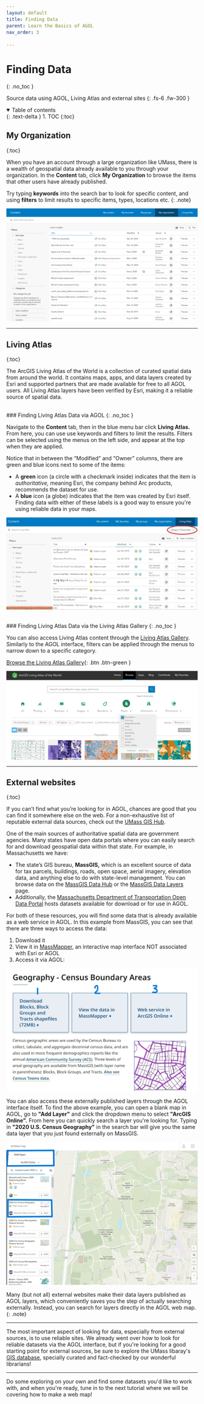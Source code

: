 ```yaml
---
layout: default
title: Finding Data
parent: Learn the Basics of AGOL
nav_order: 3

---
```


# Finding Data
{: .no_toc }

Source data using AGOL, Living Atlas and external sites
{: .fs-6 .fw-300 }

<details open markdown="block">
  <summary>
    Table of contents
  </summary>
  {: .text-delta }
1. TOC
{:toc}
</details>

## My Organization
{:toc}

When you have an account through a large organization like UMass, there is a wealth of geospatial data already available to you through your organization. In the **Content** tab, click **My Organization** to browse the items that other users have already published.

Try typing **keywords** into the search bar to look for specific content, and using **filters** to limit results to specific items, types, locations etc. 
{: .note}

!['Content' page](media/all_AGOL/replaceAGOL.png "Content Page")

--- 

## Living Atlas
{:toc}

The ArcGIS Living Atlas of the World is a collection of curated spatial data from around the world. It contains maps, apps, and data layers created by Esri and supported partners that are made available for free to all AGOL users. All Living Atlas layers have been verified by Esri, making it a reliable source of spatial data. 

<br>
### Finding Living Atlas Data via AGOL
{: .no_toc }

Navigate to the **Content** tab, then in the blue menu bar click **Living Atlas.** From here, you can use use keywords and filters to limit the results. Filters can be selected using the menus on the left side, and appear at the top when they are applied.

Notice that in between the “Modified” and “Owner” columns, there are green and blue icons next to some of the items:
* A **green** icon (a circle with a checkmark inside) indicates that the item is *authoritative,* meaning Esri, the company behind Arc products, recommends the dataset for use.
* A **blue** icon (a globe) indicates that the item was created by Esri itself. 
Finding data with either of these labels is a good way to ensure you're using reliable data in your maps. 

![Using Reliable Data](media/all_AGOL/FindData_02.jpg "Choose Reliable Data")

<br>
### Finding Living Atlas Data via the Living Atlas Gallery
{: .no_toc }

You can also access Living Atlas content through the [Living Atlas Gallery](https://livingatlas.arcgis.com/en/browse/). Similarly to the AGOL interface, filters can be applied through the menus to narrow down to a specific category. 


[Browse the Living Atlas Gallery](https://livingatlas.arcgis.com/en/browse/){: .btn .btn-green }


![Living Atlas](media/all_AGOL/FindData_03.jpg "Explore the Living Atlas")

---

## External websites
{:toc}

If you can’t find what you’re looking for in AGOL, chances are good that you can find it somewhere else on the web. For a non-exhaustive list of reputable external data sources, check out the [UMass GIS Hub](https://gis.library.umass.edu/data/subject/).

One of the main sources of authoritative spatial data are government agencies. Many states have open data portals where you can easily search for and download geospatial data within that state. For example, in Massachusetts we have:
* The state’s GIS bureau, **MassGIS,** which is an excellent source of data for tax parcels, buildings, roads, open space, aerial imagery, elevation data, and anything else to do with state-level management. You can browse data on the [MassGIS Data Hub](https://gis.data.mass.gov/) or the [MassGIS Data Layers](https://www.mass.gov/info-details/massgis-data-layers) page. 
* Additionally, the [Massachusetts Department of Transportation Open Data Portal](https://geodot-massdot.hub.arcgis.com/pages/open-data-portal) hosts datasets available for download or for use in AGOL.

For both of these resources, you will find some data that is already available as a web service in AGOL. In this example from MassGIS, you can see that there are three ways to access the data: 
1. Download it
2. View it in [MassMapper](https://maps.massgis.digital.mass.gov/MassMapper/MassMapper.html), an interactive map interface NOT associated with Esri or AGOL
3. Access it via AGOL:

<img src="media/all_AGOL/FindData_04.jpg" alt="MassGIS Website" class="center" width="600">

You can also access these externally published layers through the AGOL interface itself. To find the above example, you can open a blank map in AGOL, go to **"Add Layer"** and click the dropdown menu to select **"ArcGIS Online".** From here you can quickly search a layer you're looking for. Typing in **"2020 U.S. Census Geography"** in the search bar will give you the same data layer that you just found externally on MassGIS.

<img src= "media/all_AGOL/FindData_05.png" alt="MassGIS data via AGOL" class="center" width="600">

Many (but not all) external websites make their data layers published as AGOL layers, which conveniently saves you the step of actually searching externally. Instead, you can search for layers directly in the AGOL web map. 
{: .note}

---

The most important aspect of looking for data, especially from external sources, is to use reliable sites. We already went over how to look for reliable datasets via the AGOL interface, but if you're looking for a good starting point for external sources, be sure to explore the UMass libaray's [GIS database](https://gis.library.umass.edu/data/), specially curated and fact-checked by our wonderful librarians!

---

Do some exploring on your own and find some datasets you'd like to work with, and when you're ready, tune in to the next tutorial where we will be covering how to make a web map!